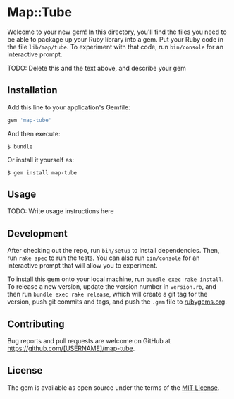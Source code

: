 # Map::Tube

Welcome to your new gem! In this directory, you'll find the files you need to be able to package up your Ruby library into a gem. Put your Ruby code in the file `lib/map/tube`. To experiment with that code, run `bin/console` for an interactive prompt.

TODO: Delete this and the text above, and describe your gem

## Installation

Add this line to your application's Gemfile:

```ruby
gem 'map-tube'
```

And then execute:

    $ bundle

Or install it yourself as:

    $ gem install map-tube

## Usage

TODO: Write usage instructions here

## Development

After checking out the repo, run `bin/setup` to install dependencies. Then, run `rake spec` to run the tests. You can also run `bin/console` for an interactive prompt that will allow you to experiment.

To install this gem onto your local machine, run `bundle exec rake install`. To release a new version, update the version number in `version.rb`, and then run `bundle exec rake release`, which will create a git tag for the version, push git commits and tags, and push the `.gem` file to [rubygems.org](https://rubygems.org).

## Contributing

Bug reports and pull requests are welcome on GitHub at https://github.com/[USERNAME]/map-tube.


## License

The gem is available as open source under the terms of the [MIT License](http://opensource.org/licenses/MIT).

